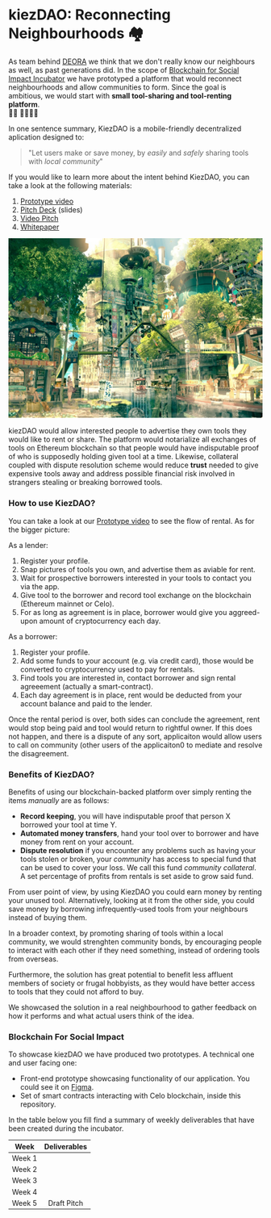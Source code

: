 # kiezDAO: Reconnecting Neighbourhoods 🏘

As team behind [DEORA](https://twitter.com/deora_earth) we think that we don't really know our neighbours as well, as past generations did. In the scope of [Blockchain for Social Impact Incubator](https://blockchainforsocialimpact.com/) we have prototyped a platform that would reconnect neighbourhoods and allow communities to form. Since the goal is ambitious, we would start with **small tool-sharing and tool-renting platform**.  
🙎‍♀️ 🤝🙎🏽‍♂️

In one sentence summary, KiezDAO is a mobile-friendly decentralized aplication designed to: 
> "Let users make or save money, by *easily* and *safely* sharing tools with *local community*"

If you would like to learn more about the intent behind KiezDAO, you can take a look at the following materials:
1. [Prototype video](FIXME) 
2. [Pitch Deck](FIXME) (slides)
3. [Video Pitch](FIXME) 
4. [Whitepaper](FIXME)


![solarpunk lesbian summer](img/solarpunk123.jpeg "reconnecting neighbourhoods")

kiezDAO would allow interested people to advertise they own tools they would like to rent or share. The platform would notarialize all exchanges of tools on Ethereum blockchain so that people would have indisputable proof of who is supposedly holding given tool at a time. Likewise, collateral coupled with dispute resolution scheme would reduce **trust** needed to give expensive tools away and address possible financial risk involved in strangers stealing or breaking borrowed tools. 

### How to use KiezDAO? 

You can take a look at our [Prototype video](FIXME) to see the flow of rental. As for the bigger picture:

As a lender:
1. Register your profile. 
2. Snap pictures of tools you own, and advertise them as aviable for rent. 
3. Wait for prospective borrowers interested in your tools to contact you via the app.
4. Give tool to the borrower and record tool exchange on the blockchain (Ethereum mainnet or Celo). 
5. For as long as agreement is in place, borrower would give you aggreed-upon amount of cryptocurrency each day. 

As a borrower:
1. Register your profile.
2. Add some funds to your account (e.g. via credit card), those would be converted to cryptocurrency used to pay for rentals.
3. Find tools you are interested in, contact borrower and sign rental agreeement (actually a smart-contract). 
4. Each day agreement is in place, rent would be deducted from your account balance and paid to the lender.

Once the rental period is over, both sides can conclude the agreement, rent would stop being paid and tool would return to rightful owner. If this does not happen, and there is a dispute of any sort, applicaiton would allow users to call on community (other users of the applicaiton0 to mediate and resolve the disagreement.

### Benefits of KiezDAO? 
Benefits of using our blockchain-backed platform over simply renting the items *manually* are as follows: 

- **Record keeping**, you will have indisputable proof that person X borrowed your tool at time Y.
- **Automated money transfers**, hand your tool over to borrower and have money from rent on your account.
- **Dispute resolution** if you encounter any problems such as having your tools stolen or broken, your *community* has access to special fund that can be used to cover your loss. We call this fund *community collateral*. A set percentage of profits from rentals is set aside to grow said fund. 

From user point of view, by using KiezDAO you could earn money by renting your unused tool. Alternatively, looking at it from the other side, you could save money by borrowing infrequently-used tools from your neighbours instead of buying them. 

In a broader context, by promoting sharing of tools within a local community, we would strenghten community bonds, by encouraging people to interact with each other if they need something, instead of ordering tools from overseas. 

Furthermore, the solution has great potential to benefit less affluent members of society or frugal hobbyists, as they would have better access to tools that they could not afford to buy. 

We showcased the solution in a real neighbourhood to gather feedback on how it performs and what actual users think of the idea. 

### Blockchain For Social Impact 
To showcase kiezDAO we have produced two prototypes. A technical one and user facing one:

- Front-end prototype showcasing functionality of our application. You could see it on [Figma](x).
- Set of smart contracts interacting with Celo blockchain, inside this repository. 

In the table below you fill find a summary of weekly deliverables that have been created during the incubator. 

| Week          | Deliverables    |
| ------------- |:-------------:  |
| Week 1        |         |
| Week 2        |         |
| Week 3        |         |
| Week 4        |         |
| Week 5        |  Draft Pitch       |




